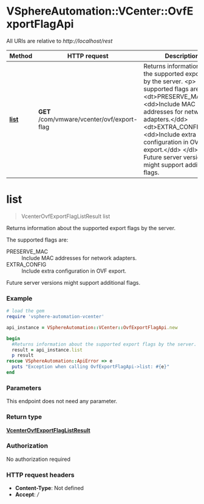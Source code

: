 # VSphereAutomation::VCenter::OvfExportFlagApi

All URIs are relative to *http://localhost/rest*

Method | HTTP request | Description
------------- | ------------- | -------------
[**list**](OvfExportFlagApi.md#list) | **GET** /com/vmware/vcenter/ovf/export-flag | Returns information about the supported export flags by the server. &lt;p&gt; The supported flags are: &lt;dl&gt; &lt;dt&gt;PRESERVE_MAC&lt;/dt&gt; &lt;dd&gt;Include MAC addresses for network adapters.&lt;/dd&gt; &lt;dt&gt;EXTRA_CONFIG&lt;/dt&gt; &lt;dd&gt;Include extra configuration in OVF export.&lt;/dd&gt; &lt;/dl&gt; &lt;p&gt; Future server versions might support additional flags.


# **list**
> VcenterOvfExportFlagListResult list

Returns information about the supported export flags by the server. <p> The supported flags are: <dl> <dt>PRESERVE_MAC</dt> <dd>Include MAC addresses for network adapters.</dd> <dt>EXTRA_CONFIG</dt> <dd>Include extra configuration in OVF export.</dd> </dl> <p> Future server versions might support additional flags.

### Example
```ruby
# load the gem
require 'vsphere-automation-vcenter'

api_instance = VSphereAutomation::VCenter::OvfExportFlagApi.new

begin
  #Returns information about the supported export flags by the server. <p> The supported flags are: <dl> <dt>PRESERVE_MAC</dt> <dd>Include MAC addresses for network adapters.</dd> <dt>EXTRA_CONFIG</dt> <dd>Include extra configuration in OVF export.</dd> </dl> <p> Future server versions might support additional flags.
  result = api_instance.list
  p result
rescue VSphereAutomation::ApiError => e
  puts "Exception when calling OvfExportFlagApi->list: #{e}"
end
```

### Parameters
This endpoint does not need any parameter.

### Return type

[**VcenterOvfExportFlagListResult**](VcenterOvfExportFlagListResult.md)

### Authorization

No authorization required

### HTTP request headers

 - **Content-Type**: Not defined
 - **Accept**: */*



